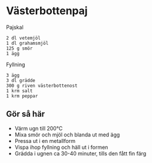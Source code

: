 # Västerbottenpaj
Pajskal
```
2 dl vetemjöl
1 dl grahamsmjöl
125 g smör
1 ägg
```
Fyllning
```
3 ägg
3 dl grädde
300 g riven västerbottenost
1 krm salt
1 krm peppar
```

## Gör så här
* Värm ugn till 200°C
* Mixa smör och mjöl och blanda ut med ägg
* Pressa ut i en metallform
* Vispa ihop fyllning och häll ut i formen
* Grädda i ugnen ca 30-40 minuter, tills den fått fin färg
